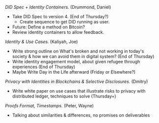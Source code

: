 *DID Spec + Identity Containers.* (Drummond, Daniel)
   * Take DID Spec to version 4. (End of Thursday?)
      * Create sequence to get DID running as user.
   * Future: Define a method on Bitcoin?
   * Review identity containers to allow feedback.

*Identity & Use Cases.* (Kaliyah, Joe)
   * Write strong outline on What's broken and not working in today's society & how we can avoid them in digital system? (End of Thursday)
   * Write identity engagement model, about given refugee through experiences (End of Thursday)
   * Maybe Write Day in the Life afterward (Friday or Elsewhere?)

*Privacy with Identities in Blockchains & Selective Disclosures.* (Dmitry)
   * Write white paper on use cases that illustrate risks to privacy with distributed ledger, techniques to solve (Thursday+)
   
*Proofs Format, Timestamps.* (Peter, Wayne)
   * Talking about similarities & differences, no promises on deliverables
   
